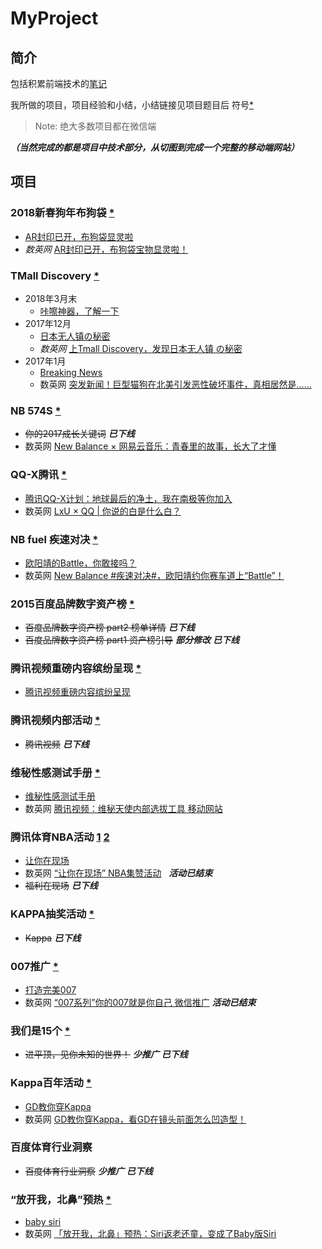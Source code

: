 # MyProject

## 简介

包括积累前端技术的[笔记](https://github.com/Sanchez3/MyProject/tree/master/!!!Study)

我所做的项目，项目经验和小结，小结链接见项目题目后 符号[*](https://github.com/Sanchez3/MyProject#%E9%A1%B9%E7%9B%AE)

>Note: 绝大多数项目都在微信端

__*（当然完成的都是项目中技术部分，从切图到完成一个完整的移动端网站）*__


## 项目

### 2018新春狗年布狗袋 [*](https://github.com/Sanchez3/MyProject/tree/master/2018NewYear)
- [AR封印已开，布狗袋显灵啦](https://lxunogodie.applinzi.com/)
- *数英网* [AR封印已开，布狗袋宝物显灵啦！](https://www.digitaling.com/projects/25942.html)
### TMall Discovery [*](https://github.com/Sanchez3/MyProject/tree/master/TMD)
- 2018年3月末
  - [咔嚓神器，了解一下](https://tpro.lxustudio.cn/calbee/)
- 2017年12月
  - [日本无人镇の秘密](http://jzsg.lxustudio.cn/)
  - *数英网* [上Tmall Discovery，发现日本无人镇 の秘密](https://www.digitaling.com/projects/24364.html)
- 2017年1月
  - [Breaking News](http://tpro.lxustudio.cn/pet)
  - 数英网 [突发新闻！巨型猫狗在北美引发恶性破坏事件，真相居然是……](https://www.digitaling.com/projects/25293.html)
### NB 574S [*](https://github.com/Sanchez3/MyProject/tree/master/NB574s)
- ~~你的2017成长关键词~~ ***已下线***
- 数英网 [New Balance × 网易云音乐：青春里的故事，长大了才懂](https://www.digitaling.com/projects/24943.html)
### QQ-X腾讯 [*](https://github.com/Sanchez3/MyProject/tree/master/QQ-X)
- [腾讯QQ-X计划：地球最后的净土，我在南极等你加入](https://qzs.qzone.qq.com/qzone/qzact/act/external/qqx_116/qqx_1116/dist/)
- 数英网 [LxU × QQ | 你说的白是什么白？](https://www.digitaling.com/projects/25294.html)
### NB fuel 疾速对决 [*](https://github.com/Sanchez3/MyProject/tree/master/NBfuel) 
- [欧阳靖的Battle，你敢接吗？](http://nbfuel.lxustudio.cn/?key=1)
- 数英网 [New Balance #疾速对决#，欧阳靖约你赛车道上“Battle”！](https://www.digitaling.com/projects/22403.html)
### 2015百度品牌数字资产榜 [*](https://github.com/Sanchez3/MyProject/tree/master/BaiduList)
* ~~百度品牌数字资产榜 part2 榜单详情~~ ***已下线***
* ~~百度品牌数字资产榜 part1 资产榜引导~~ ***部分修改*** ***已下线***
### 腾讯视频重磅内容缤纷呈现 [*](https://github.com/Sanchez3/MyProject/tree/master/TencentIntro)
* [腾讯视频重磅内容缤纷呈现](http://omgmkt.qq.com/intro/)
### 腾讯视频内部活动 [*](https://github.com/Sanchez3/MyProject/tree/master/TencentWorkshop)
* ~~腾讯视频~~ ***已下线***
### 维秘性感测试手册 [*](https://github.com/Sanchez3/MyProject/tree/master/Sexy)
* [维秘性感测试手册](http://omgmkt.qq.com/sexy/)
* 数英网 [腾讯视频：维秘天使内部选拔工具 移动网站](http://www.digitaling.com/projects/16173.html)
### 腾讯体育NBA活动 [1](https://github.com/Sanchez3/MyProject/tree/master/NBA1) [2](https://github.com/Sanchez3/MyProject/tree/master/NBA2)
* [让你在现场](http://omgmkt.qq.com/sport/)
* 数英网 [“让你在现场” NBA集赞活动](http://www.digitaling.com/projects/16320.html)   ***活动已结束***
* ~~福利在现场~~ ***已下线***
### KAPPA抽奖活动 [*](https://github.com/Sanchez3/MyProject/tree/master/KappaAward)
* ~~Kappa~~ ***已下线***
### 007推广 [*](https://github.com/Sanchez3/MyProject/tree/master/007)
* [打造完美007](http://omgmkt.qq.com/007/)
* 数英网 [“007系列”你的007就是你自己 微信推广](http://www.digitaling.com/projects/17188.html)  ***活动已结束***
### 我们是15个 [*](https://github.com/Sanchez3/MyProject/tree/master/We15)
* ~~进平顶，见你未知的世界！~~ ***少推广*** ***已下线***
### Kappa百年活动 [*](https://github.com/Sanchez3/MyProject/tree/master/Kappa)
* [GD教你穿Kappa](http://100.kappa.com.cn/video)
* 数英网 [GD教你穿Kappa，看GD在镜头前面怎么凹造型！](http://www.digitaling.com/projects/17370.html)
### 百度体育行业洞察 
* ~~百度体育行业洞察~~ ***少推广*** ***已下线***
### “放开我，北鼻”预热 [*](https://github.com/Sanchez3/MyProject/tree/master/BabySiri)
* [baby siri](http://omgmkt.qq.com/babysiri/)
* 数英网 [「放开我，北鼻」预热：Siri返老还童，变成了Baby版Siri](http://www.digitaling.com/projects/17969.html)